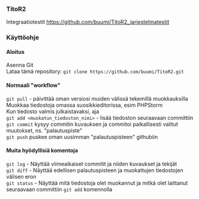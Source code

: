 ### TitoR2

Integraatiotestit https://github.com/buumi/TitoR2_jarjestelmatestit

### Käyttöohje

#### Aloitus
Asenna Git  
Lataa tämä repository: `git clone https://github.com/buumi/TitoR2.git`  

#### Normaali "workflow"
`git pull` - päivittää oman versiosi muiden välissä tekemillä muokkauksilla  
Muokkaa tiedostoja omassa suosikkieditorissa, esim PHPStorm  
Kun tiedosto valmis julkaistavaksi, aja  
`git add <muokatun_tiedoston_nimi>` - lisää tiedoston seuraavaan committiin  
`git commit` kysyy commitin kuvauksen ja commitoi paikallisesti valitut muutokset, ns. "palautuspiste"  
`git push` puskee oman uusimman "palautuspisteen" githubiin  


#### Muita hyödyllisiä komentoja  
`git log` - Näyttää viimeaikaiset commitit ja niiden kuvaukset ja tekijät  
`git diff` - Näyttää edellisen palautuspisteen ja muokattujen tiedostojen välisen eron  
`git status` - Näyttää mitä tiedostoja olet muokannut ja mitkä olet laittanut seuraavaan committiin `git add` komennolla  
